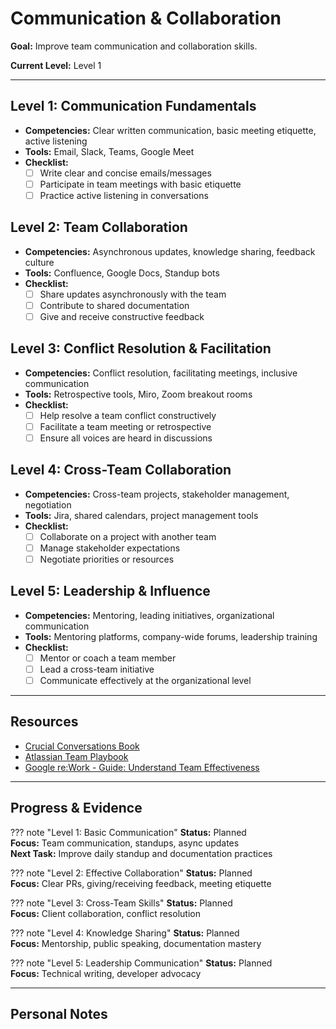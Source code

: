 # Communication & Collaboration

**Goal:** Improve team communication and collaboration skills.

**Current Level:** Level 1

---

## Level 1: Communication Fundamentals
- **Competencies:** Clear written communication, basic meeting etiquette, active listening
- **Tools:** Email, Slack, Teams, Google Meet
- **Checklist:**
  - [ ] Write clear and concise emails/messages
  - [ ] Participate in team meetings with basic etiquette
  - [ ] Practice active listening in conversations

## Level 2: Team Collaboration
- **Competencies:** Asynchronous updates, knowledge sharing, feedback culture
- **Tools:** Confluence, Google Docs, Standup bots
- **Checklist:**
  - [ ] Share updates asynchronously with the team
  - [ ] Contribute to shared documentation
  - [ ] Give and receive constructive feedback

## Level 3: Conflict Resolution & Facilitation
- **Competencies:** Conflict resolution, facilitating meetings, inclusive communication
- **Tools:** Retrospective tools, Miro, Zoom breakout rooms
- **Checklist:**
  - [ ] Help resolve a team conflict constructively
  - [ ] Facilitate a team meeting or retrospective
  - [ ] Ensure all voices are heard in discussions

## Level 4: Cross-Team Collaboration
- **Competencies:** Cross-team projects, stakeholder management, negotiation
- **Tools:** Jira, shared calendars, project management tools
- **Checklist:**
  - [ ] Collaborate on a project with another team
  - [ ] Manage stakeholder expectations
  - [ ] Negotiate priorities or resources

## Level 5: Leadership & Influence
- **Competencies:** Mentoring, leading initiatives, organizational communication
- **Tools:** Mentoring platforms, company-wide forums, leadership training
- **Checklist:**
  - [ ] Mentor or coach a team member
  - [ ] Lead a cross-team initiative
  - [ ] Communicate effectively at the organizational level

---

## Resources
- [Crucial Conversations Book](https://www.vitalsmarts.com/crucial-conversations-book/)
- [Atlassian Team Playbook](https://www.atlassian.com/team-playbook)
- [Google re:Work - Guide: Understand Team Effectiveness](https://rework.withgoogle.com/guides/understanding-team-effectiveness/steps/introduction/)

---

## Progress & Evidence

??? note "Level 1: Basic Communication"
    **Status:** Planned  
    **Focus:** Team communication, standups, async updates  
    **Next Task:** Improve daily standup and documentation practices

??? note "Level 2: Effective Collaboration"
    **Status:** Planned  
    **Focus:** Clear PRs, giving/receiving feedback, meeting etiquette

??? note "Level 3: Cross-Team Skills"
    **Status:** Planned  
    **Focus:** Client collaboration, conflict resolution

??? note "Level 4: Knowledge Sharing"
    **Status:** Planned  
    **Focus:** Mentorship, public speaking, documentation mastery

??? note "Level 5: Leadership Communication"
    **Status:** Planned  
    **Focus:** Technical writing, developer advocacy

---

## Personal Notes